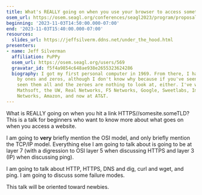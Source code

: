 ```yaml
---
title: What's REALLY going on when you use your browser to access something on the web
osem_url: https://osem.seagl.org/conferences/seagl2023/program/proposals/978
beginning: '2023-11-03T14:50:00.000-07:00'
end: '2023-11-03T15:40:00.000-07:00'
resources:
  slides_url: https://jeffsilverm.ddns.net/under_the_hood.html
presenters:
- name: Jeff Silverman
  affiliation: PuPPy
  osem_url: https://osem.seagl.org/users/569
  gravatar_id: f5f4a9854c648ae938e2655323624286
  biography: I got my first personal computer in 1969. From there, I have fascinated
    by ones and zeros, although I don't know why because if you've seen one one, you've
    seen them all and the zeroes are nothing to look at, either. I've worked at Boeing,
    Mathsoft, the UW, Real Networks, F5 Networks, Google, Sweetlabs, Impinj, Juniper
    Networks, Amazon, and now at AT&T.
---
```


What is REALLY going on when you hit a link HTTPS//somesite.someTLD? This is a talk for beginners who want to know more about what goes on when you access a website.

I am going to **very** briefly mention the OSI model, and only briefly mention the TCP/IP model. Everything else I am going to talk about is going to be at layer 7 (with a digression to OSI layer 5 when discussing HTTPS and layer 3 (IP) when discussing ping).

I am going to talk about HTTP, HTTPS, DNS and dig, curl and wget, and ping. I am going to discuss some failure modes.

This talk will be oriented toward newbies.
